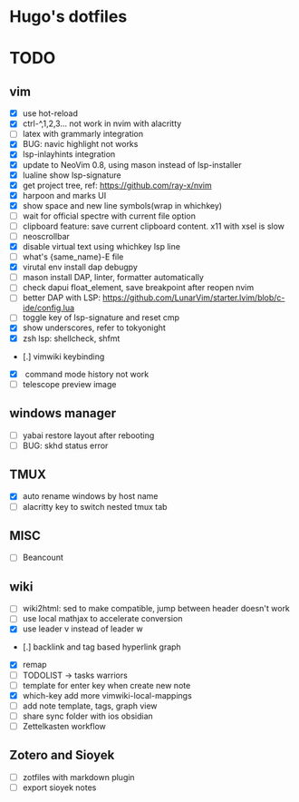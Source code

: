 # Hugo's dotfiles

# TODO

## vim

- [x] use hot-reload
- [x] ctrl-^,1,2,3... not work in nvim with alacritty
- [ ] latex with grammarly integration
- [x] BUG: navic highlight not works
- [x] lsp-inlayhints integration
- [x] update to NeoVim 0.8, using mason instead of lsp-installer
- [x] lualine show lsp-signature
- [x] get project tree, ref: https://github.com/ray-x/nvim
- [x] harpoon and marks UI
- [x] show space and new line symbols(wrap in whichkey)
- [ ] wait for official spectre with current file option
- [ ] clipboard feature: save current clipboard content. x11 with xsel is slow
- [ ] neoscrollbar
- [x] disable virtual text using whichkey lsp line
- [ ] what's {same_name}-E file
- [x] virutal env install dap debugpy
- [ ] mason install DAP, linter, formatter automatically
- [ ] check dapui float_element, save breakpoint after reopen nvim
- [ ] better DAP with LSP: https://github.com/LunarVim/starter.lvim/blob/c-ide/config.lua
- [ ] toggle key of lsp-signature and reset cmp
- [x] show underscores, refer to tokyonight
- [x] zsh lsp: shellcheck, shfmt
- [.] vimwiki keybinding
- [x] <c-f> command mode history not work
- [ ] telescope preview image

## windows manager

- [ ] yabai restore layout after rebooting
- [ ] BUG: skhd status error

## TMUX

- [x] auto rename windows by host name
- [ ] alacritty key to switch nested tmux tab

## MISC

- [ ] Beancount

## wiki
- [ ] wiki2html: sed to make compatible, jump between header doesn't work
- [ ] use local mathjax to accelerate conversion
- [x] use leader v instead of leader w
- [.] backlink and tag based hyperlink graph
- [x] remap <Backspace>
- [ ] TODOLIST -> tasks warriors
- [ ] template for enter key when create new note
- [x] which-key add more vimwiki-local-mappings
- [ ] add note template, tags, graph view
- [ ] share sync folder with ios obsidian
- [ ] Zettelkasten workflow

## Zotero and Sioyek
- [ ] zotfiles with markdown plugin
- [ ] export sioyek notes
